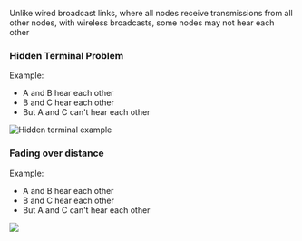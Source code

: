 Unlike wired broadcast links, where all nodes receive transmissions from all other nodes, with wireless broadcasts, some nodes may not hear each other

### Hidden Terminal Problem

Example:
- A and B hear each other
- B and C hear each other
- But A and C can't hear each other

![Hidden terminal example](WiFi/hidden-terminal.png)

### Fading over distance

Example:
- A and B hear each other
- B and C hear each other
- But A and C can't hear each other

![](WiFi/wifi-broadcast-strength-fade.png)

